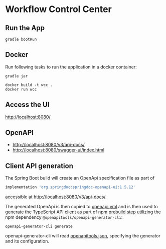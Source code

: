 # Workflow Control Center

## Run the App

```shell
gradle bootRun
```

## Docker

Run following tasks to run the application in a docker container:

```shell
gradle jar

docker build -t wcc .
docker run wcc
```

## Access the UI

[http://localhost:8080/](http://localhost:8080/)

## OpenAPI

- [http://localhost:8080/v3/api-docs/](http://localhost:8080/v3/api-docs/)
- [http://localhost:8080/swagger-ui/index.html](http://localhost:8080/swagger-ui/index.html)

## Client API generation

The Spring Boot build will create an OpenApi specification file as part of

```groovy
implementation 'org.springdoc:springdoc-openapi-ui:1.5.12'
```

accessible at [http://localhost:8080/v3/api-docs/](http://localhost:8080/v3/api-docs/).

The generated OpenApi is then copied to [openapi.yml](src/main/webapp/openapi.yaml) and is then used to generate the
TypeScript API client as part of [npm prebuild step](src/main/webapp/package.json) utilizing the npm
dependency `@openapitools/openapi-generator-cli`:

```shell
openapi-generator-cli generate
```

openapi-generator-cli will read [openapitools.json](src/main/webapp/openapitools.json), specifying the generator and its
configuration.
